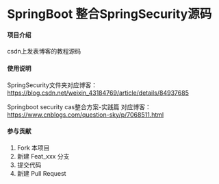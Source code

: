 # SpringBoot 整合SpringSecurity源码

#### 项目介绍
csdn上发表博客的教程源码

#### 使用说明
SpringSecurity文件夹对应博客：https://blog.csdn.net/weixin_43184769/article/details/84937685

Springboot security cas整合方案-实践篇 对应博客：https://www.cnblogs.com/question-sky/p/7068511.html
      
#### 参与贡献

1. Fork 本项目
2. 新建 Feat_xxx 分支
3. 提交代码
4. 新建 Pull Request
